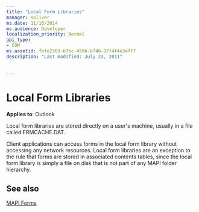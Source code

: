 ```yaml
---
title: "Local Form Libraries"
manager: soliver
ms.date: 11/16/2014
ms.audience: Developer
localization_priority: Normal
api_type:
- COM
ms.assetid: fbfe2303-b7bc-456b-b746-37f4f4e3eff7
description: "Last modified: July 23, 2011"
 
 
---
```


# Local Form Libraries

  
  
**Applies to**: Outlook 
  
Local form libraries are stored directly on a user's machine, usually in a file called FRMCACHE.DAT. 
  
Client applications can access forms in the local form library without accessing any network resources. Local form libraries are an exception to the rule that forms are stored in associated contents tables, since the local form library is simply a file on disk that is not part of any MAPI folder hierarchy.
  
## See also



[MAPI Forms](mapi-forms.md)

